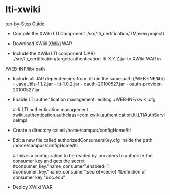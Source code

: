 lti-xwiki
=========

tep-by-Step Guide


* Compile the XWiki LTI Component ./src/lti_certification/ (Maven project)

* Download XWiki [XWiki](http://xwiki.org/ "Xwiki") WAR

* Include the XWiki LTI component (JAR) ./src/lti_certification/target/authentication-lti-X.Y.Z.jar to XWiki WAR in 

/WEB-INF/lib/ path

* Include all JAR dependencies from ./lib in the same path (/WEB-INF/lib/)
      - JavaUtils-1.1.2.jar
      - lti-1.0.2.jar
      - oauth-20100527.jar
      - oauth-provider-20100527.jar

* Enable LTI authentication management: editing ./WEB-INF/xwiki.cfg

	#-# LTI authentication management
	xwiki.authentication.authclass=com.xwiki.authentication.lti.LTIAuthServiceImpl

* Create a directory called /home/campus/configHome/lti

* Edit a new file called authorizedConsumersKey.cfg inside the path /home/campus/configHome/lti

	#This is a configuration to be readed by providers to authorize the consumer key and gets the secret
	#consumer_key."name_consumer".enabled=1
	#consumer_key."name_consumer".secret=secret
	#Definition of consumer key "uoc.edu"

* Deploy XWiki WAR


